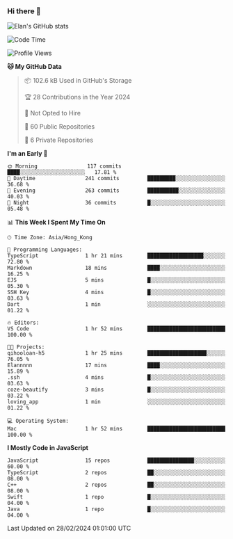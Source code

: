 ### Hi there 👋

![Elan's GitHub stats](https://github-readme-stats.vercel.app/api?username=elaninhust&rank_icon=github)

<!--START_SECTION:waka-->
![Code Time](http://img.shields.io/badge/Code%20Time-32%20hrs%2034%20mins-blue)

![Profile Views](http://img.shields.io/badge/Profile%20Views-9-blue)

**🐱 My GitHub Data** 

> 📦 102.6 kB Used in GitHub's Storage 
 > 
> 🏆 28 Contributions in the Year 2024
 > 
> 🚫 Not Opted to Hire
 > 
> 📜 60 Public Repositories 
 > 
> 🔑 6 Private Repositories 
 > 
**I'm an Early 🐤** 

```text
🌞 Morning                117 commits         ████░░░░░░░░░░░░░░░░░░░░░   17.81 % 
🌆 Daytime                241 commits         █████████░░░░░░░░░░░░░░░░   36.68 % 
🌃 Evening                263 commits         ██████████░░░░░░░░░░░░░░░   40.03 % 
🌙 Night                  36 commits          █░░░░░░░░░░░░░░░░░░░░░░░░   05.48 % 
```


📊 **This Week I Spent My Time On** 

```text
🕑︎ Time Zone: Asia/Hong_Kong

💬 Programming Languages: 
TypeScript               1 hr 21 mins        ██████████████████░░░░░░░   72.80 % 
Markdown                 18 mins             ████░░░░░░░░░░░░░░░░░░░░░   16.25 % 
EJS                      5 mins              █░░░░░░░░░░░░░░░░░░░░░░░░   05.30 % 
SSH Key                  4 mins              █░░░░░░░░░░░░░░░░░░░░░░░░   03.63 % 
Dart                     1 min               ░░░░░░░░░░░░░░░░░░░░░░░░░   01.22 % 

🔥 Editors: 
VS Code                  1 hr 52 mins        █████████████████████████   100.00 % 

🐱‍💻 Projects: 
qihooloan-h5             1 hr 25 mins        ███████████████████░░░░░░   76.05 % 
Elannnnn                 17 mins             ████░░░░░░░░░░░░░░░░░░░░░   15.89 % 
.ssh                     4 mins              █░░░░░░░░░░░░░░░░░░░░░░░░   03.63 % 
coze-beautify            3 mins              █░░░░░░░░░░░░░░░░░░░░░░░░   03.22 % 
loving_app               1 min               ░░░░░░░░░░░░░░░░░░░░░░░░░   01.22 % 

💻 Operating System: 
Mac                      1 hr 52 mins        █████████████████████████   100.00 % 
```

**I Mostly Code in JavaScript** 

```text
JavaScript               15 repos            ███████████████░░░░░░░░░░   60.00 % 
TypeScript               2 repos             ██░░░░░░░░░░░░░░░░░░░░░░░   08.00 % 
C++                      2 repos             ██░░░░░░░░░░░░░░░░░░░░░░░   08.00 % 
Swift                    1 repo              █░░░░░░░░░░░░░░░░░░░░░░░░   04.00 % 
Java                     1 repo              █░░░░░░░░░░░░░░░░░░░░░░░░   04.00 % 
```




 Last Updated on 28/02/2024 01:01:00 UTC
<!--END_SECTION:waka-->
